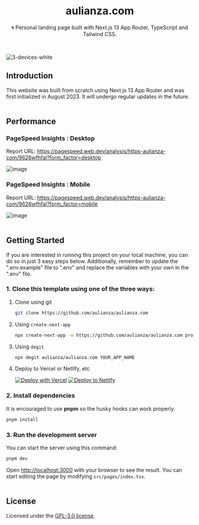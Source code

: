 <div align="center">
  <h1>aulianza.com</h1>
  <p>🌀 Personal landing page built with Next.js 13 App Router, TypeScript and Tailwind CSS.</p>
</div>
<br />

![3-devices-white](https://github.com/aulianza/aulianza.com/assets/15605885/2d1079d4-973b-417e-8b6d-d5ae93831dc7)
<br />

## Introduction

This website was built from scratch using Next.js 13 App Router and was first initialized in August 2023. It will undergo regular updates in the future.
<br /><br />

## Performance

### PageSpeed Insights : Desktop

Report URL: https://pagespeed.web.dev/analysis/https-aulianza-com/9626wfhfal?form_factor=desktop

![image](https://github.com/aulianza/aulianza.com/assets/15605885/1d67a286-eb47-41f7-9f62-d47875b4ff1b)

### PageSpeed Insights : Mobile

Report URL: https://pagespeed.web.dev/analysis/https-aulianza-com/9626wfhfal?form_factor=mobile

![image](https://github.com/aulianza/aulianza.com/assets/15605885/aebcd382-82c2-402e-a681-80358ef6fb6f)
<br /><br />

## Getting Started

If you are interested in running this project on your local machine, you can do so in just 3 easy steps below. Additionally, remember to update the ".env.example" file to ".env" and replace the variables with your own in the ".env" file.

### 1. Clone this template using one of the three ways:

1. Clone using git

   ```bash
   git clone https://github.com/aulianza/aulianza.com
   ```

2. Using `create-next-app`

   ```bash
   npx create-next-app -e https://github.com/aulianza/aulianza.com project-name
   ```

3. Using `degit`

   ```bash
   npx degit aulianza/aulianza.com YOUR_APP_NAME
   ```

4. Deploy to Vercel or Netlify, etc

   [![Deploy with Vercel](https://vercel.com/button)](https://vercel.com/new/git/external?repository-url=https://github.com/aulianza/aulianza.com)
   [![Deploy to Netlify](https://www.netlify.com/img/deploy/button.svg)](https://app.netlify.com/start/deploy?repository=https://github.com/aulianza/aulianza.com)

### 2. Install dependencies

It is encouraged to use **pnpm** so the husky hooks can work properly.

```bash
pnpm install
```

### 3. Run the development server

You can start the server using this command:

```bash
pnpm dev
```

Open [http://localhost:3000](http://localhost:3000) with your browser to see the result. You can start editing the page by modifying `src/pages/index.tsx`.
<br /><br />

## License

Licensed under the [GPL-3.0 license](https://github.com/aulianza/aulianza.com/blob/master/LICENSE).

